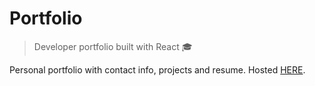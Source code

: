 # Portfolio

> Developer portfolio built with React 🎓

Personal portfolio with contact info, projects and resume.
Hosted [HERE](https://glennbarosen.com).
